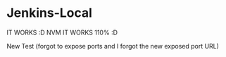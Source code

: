 # Jenkins-Local

IT WORKS :D NVM IT WORKS 110% :D

New Test (forgot to expose ports and I forgot the new exposed port URL)
